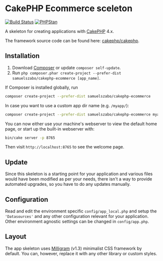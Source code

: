 # CakePHP Ecommerce sceleton

[![Build Status](https://github.com/samuelszabo/cakephp-ecommerce/workflows/CakePHP%20App%20CI/badge.svg)](https://github.com/samuelszabo/cakephp-ecommerce/actions)
[![PHPStan](https://img.shields.io/badge/PHPStan-level%20max-brightgreen.svg?style=flat-square)](https://github.com/phpstan/phpstan)

A skeleton for creating applications with [CakePHP](https://cakephp.org) 4.x.

The framework source code can be found here: [cakephp/cakephp](https://github.com/cakephp/cakephp).

## Installation

1. Download [Composer](https://getcomposer.org/doc/00-intro.md) or update `composer self-update`.
2. Run `php composer.phar create-project --prefer-dist samuelszabo/cakephp-ecommerce [app_name]`.

If Composer is installed globally, run

```bash
composer create-project --prefer-dist samuelszabo/cakephp-ecommerce
```

In case you want to use a custom app dir name (e.g. `/myapp/`):

```bash
composer create-project --prefer-dist samuelszabo/cakephp-ecommerce myapp
```

You can now either use your machine's webserver to view the default home page, or start
up the built-in webserver with:

```bash
bin/cake server -p 8765
```

Then visit `http://localhost:8765` to see the welcome page.

## Update

Since this skeleton is a starting point for your application and various files
would have been modified as per your needs, there isn't a way to provide
automated upgrades, so you have to do any updates manually.

## Configuration

Read and edit the environment specific `config/app_local.php` and setup the
`'Datasources'` and any other configuration relevant for your application.
Other environment agnostic settings can be changed in `config/app.php`.

## Layout

The app skeleton uses [Milligram](https://milligram.io/) (v1.3) minimalist CSS
framework by default. You can, however, replace it with any other library or
custom styles.
